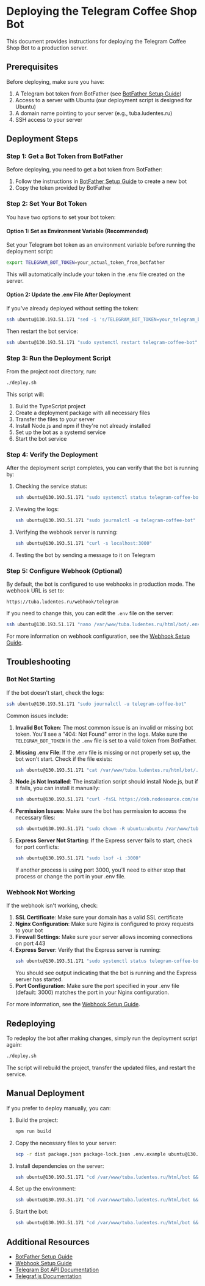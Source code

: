 # Deploying the Telegram Coffee Shop Bot

This document provides instructions for deploying the Telegram Coffee Shop Bot to a production server.

## Prerequisites

Before deploying, make sure you have:

1. A Telegram bot token from BotFather (see [BotFather Setup Guide](./botfather-setup.md))
2. Access to a server with Ubuntu (our deployment script is designed for Ubuntu)
3. A domain name pointing to your server (e.g., tuba.ludentes.ru)
4. SSH access to your server

## Deployment Steps

### Step 1: Get a Bot Token from BotFather

Before deploying, you need to get a bot token from BotFather:

1. Follow the instructions in [BotFather Setup Guide](./botfather-setup.md) to create a new bot
2. Copy the token provided by BotFather

### Step 2: Set Your Bot Token

You have two options to set your bot token:

#### Option 1: Set as Environment Variable (Recommended)

Set your Telegram bot token as an environment variable before running the deployment script:

```bash
export TELEGRAM_BOT_TOKEN=your_actual_token_from_botfather
```

This will automatically include your token in the .env file created on the server.

#### Option 2: Update the .env File After Deployment

If you've already deployed without setting the token:

```bash
ssh ubuntu@130.193.51.171 "sed -i 's/TELEGRAM_BOT_TOKEN=your_telegram_bot_token_here/TELEGRAM_BOT_TOKEN=your_actual_token_from_botfather/' /var/www/tuba.ludentes.ru/html/bot/.env"
```

Then restart the bot service:

```bash
ssh ubuntu@130.193.51.171 "sudo systemctl restart telegram-coffee-bot"
```

### Step 3: Run the Deployment Script

From the project root directory, run:

```bash
./deploy.sh
```

This script will:

1. Build the TypeScript project
2. Create a deployment package with all necessary files
3. Transfer the files to your server
4. Install Node.js and npm if they're not already installed
5. Set up the bot as a systemd service
6. Start the bot service

### Step 4: Verify the Deployment

After the deployment script completes, you can verify that the bot is running by:

1. Checking the service status:
   ```bash
   ssh ubuntu@130.193.51.171 "sudo systemctl status telegram-coffee-bot"
   ```

2. Viewing the logs:
   ```bash
   ssh ubuntu@130.193.51.171 "sudo journalctl -u telegram-coffee-bot"
   ```

3. Verifying the webhook server is running:
   ```bash
   ssh ubuntu@130.193.51.171 "curl -s localhost:3000"
   ```

4. Testing the bot by sending a message to it on Telegram

### Step 5: Configure Webhook (Optional)

By default, the bot is configured to use webhooks in production mode. The webhook URL is set to:

```
https://tuba.ludentes.ru/webhook/telegram
```

If you need to change this, you can edit the `.env` file on the server:

```bash
ssh ubuntu@130.193.51.171 "nano /var/www/tuba.ludentes.ru/html/bot/.env"
```

For more information on webhook configuration, see the [Webhook Setup Guide](./webhook-setup.md).

## Troubleshooting

### Bot Not Starting

If the bot doesn't start, check the logs:

```bash
ssh ubuntu@130.193.51.171 "sudo journalctl -u telegram-coffee-bot"
```

Common issues include:

1. **Invalid Bot Token**: The most common issue is an invalid or missing bot token. You'll see a "404: Not Found" error in the logs. Make sure the `TELEGRAM_BOT_TOKEN` in the `.env` file is set to a valid token from BotFather.

2. **Missing .env File**: If the .env file is missing or not properly set up, the bot won't start. Check if the file exists:
   ```bash
   ssh ubuntu@130.193.51.171 "cat /var/www/tuba.ludentes.ru/html/bot/.env"
   ```

3. **Node.js Not Installed**: The installation script should install Node.js, but if it fails, you can install it manually:
   ```bash
   ssh ubuntu@130.193.51.171 "curl -fsSL https://deb.nodesource.com/setup_20.x | sudo -E bash - && sudo apt-get install -y nodejs"
   ```

4. **Permission Issues**: Make sure the bot has permission to access the necessary files:
   ```bash
   ssh ubuntu@130.193.51.171 "sudo chown -R ubuntu:ubuntu /var/www/tuba.ludentes.ru/html/bot"
   ```

5. **Express Server Not Starting**: If the Express server fails to start, check for port conflicts:
   ```bash
   ssh ubuntu@130.193.51.171 "sudo lsof -i :3000"
   ```
   If another process is using port 3000, you'll need to either stop that process or change the port in your .env file.

### Webhook Not Working

If the webhook isn't working, check:

1. **SSL Certificate**: Make sure your domain has a valid SSL certificate
2. **Nginx Configuration**: Make sure Nginx is configured to proxy requests to your bot
3. **Firewall Settings**: Make sure your server allows incoming connections on port 443
4. **Express Server**: Verify that the Express server is running:
   ```bash
   ssh ubuntu@130.193.51.171 "sudo systemctl status telegram-coffee-bot"
   ```
   You should see output indicating that the bot is running and the Express server has started.
5. **Port Configuration**: Make sure the port specified in your .env file (default: 3000) matches the port in your Nginx configuration.

For more information, see the [Webhook Setup Guide](./webhook-setup.md).

## Redeploying

To redeploy the bot after making changes, simply run the deployment script again:

```bash
./deploy.sh
```

The script will rebuild the project, transfer the updated files, and restart the service.

## Manual Deployment

If you prefer to deploy manually, you can:

1. Build the project:
   ```bash
   npm run build
   ```

2. Copy the necessary files to your server:
   ```bash
   scp -r dist package.json package-lock.json .env.example ubuntu@130.193.51.171:/var/www/tuba.ludentes.ru/html/bot/
   ```

3. Install dependencies on the server:
   ```bash
   ssh ubuntu@130.193.51.171 "cd /var/www/tuba.ludentes.ru/html/bot && npm install --only=production"
   ```

4. Set up the environment:
   ```bash
   ssh ubuntu@130.193.51.171 "cd /var/www/tuba.ludentes.ru/html/bot && cp .env.example .env && nano .env"
   ```

5. Start the bot:
   ```bash
   ssh ubuntu@130.193.51.171 "cd /var/www/tuba.ludentes.ru/html/bot && node dist/bot.js"
   ```

## Additional Resources

- [BotFather Setup Guide](./botfather-setup.md)
- [Webhook Setup Guide](./webhook-setup.md)
- [Telegram Bot API Documentation](https://core.telegram.org/bots/api)
- [Telegraf.js Documentation](https://telegraf.js.org/)